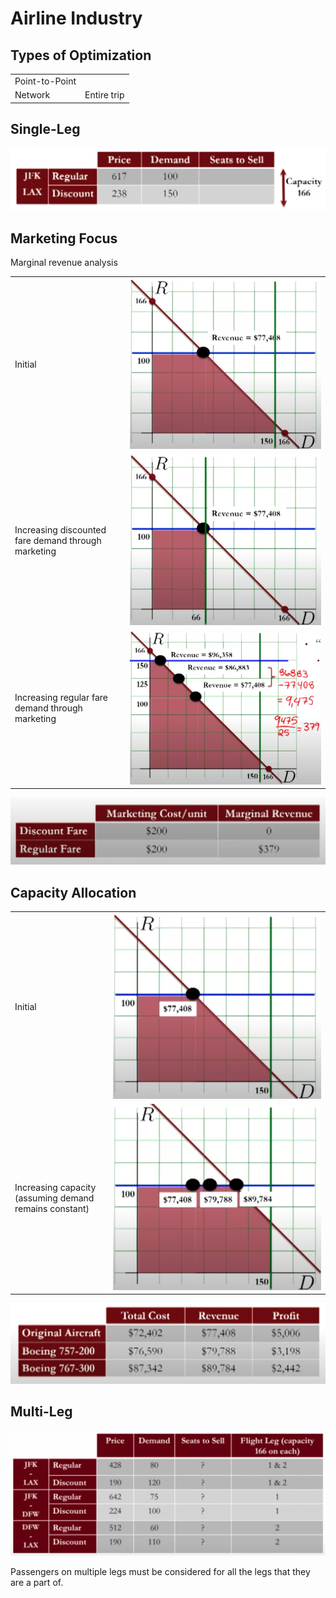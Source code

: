 # Airline Industry

## Types of Optimization

|                |             |
| -------------- | ----------- |
| Point-to-Point |             |
| Network        | Entire trip |

## Single-Leg

![image-20231214222127759](./assets/image-20231214222127759.png)

## Marketing Focus

Marginal revenue analysis

|                                                     |                                                              |
| --------------------------------------------------- | ------------------------------------------------------------ |
| Initial                                             | ![image-20231214221224779](./assets/image-20231214221224779.png) |
| Increasing discounted fare demand through marketing | ![image-20231214221205073](./assets/image-20231214221205073.png) |
| Increasing regular fare demand through marketing    | ![image-20231214221129408](./assets/image-20231214221129408.png) |

![image-20231214221033637](./assets/image-20231214221033637.png)

## Capacity Allocation

|                                                             |                                                              |
| ----------------------------------------------------------- | ------------------------------------------------------------ |
| Initial                                                     | ![image-20231214221651812](./assets/image-20231214221651812.png) |
| Increasing capacity<br />(assuming demand remains constant) | ![image-20231214221731754](./assets/image-20231214221731754.png) |

![image-20231214221804154](./assets/image-20231214221804154.png)

## Multi-Leg

![image-20231214222023643](./assets/image-20231214222023643.png)

Passengers on multiple legs must be considered for all the legs that they are a part of.